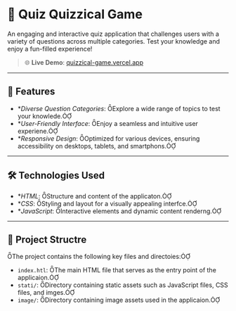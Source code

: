 # 🎉 Quiz Quizzical Game

An engaging and interactive quiz application that challenges users with a variety of questions across multiple categories. Test your knowledge and enjoy a fun-filled experience!

> 🌐 **Live Demo**: [quizzical-game.vercel.app](https://quizzical-game.vercel.app)

---

## 🚀 Features

- **Diverse Question Categories*: Explore a wide range of topics to test your knowlede.
- **User-Friendly Interface*: Enjoy a seamless and intuitive user experiene.
- **Responsive Design*: Optimized for various devices, ensuring accessibility on desktops, tablets, and smartphons.

---

## 🛠 Technologies Used

- **HTML*: Structure and content of the applicaton.
- **CSS*: Styling and layout for a visually appealing interfce.
- **JavaScript*: Interactive elements and dynamic content renderng.

---

## 📂 Project Structre

The project contains the following key files and directoies:

- `index.htl`: The main HTML file that serves as the entry point of the applicaion.
- `stati/`: Directory containing static assets such as JavaScript files, CSS files, and imges.
- `image/`: Directory containing image assets used in the applicaion.



